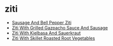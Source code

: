 # ziti

 * [Sausage And Bell Pepper Ziti](index/s/sausage-and-bell-pepper-ziti-104716.json)
 * [Ziti With Grilled Gazpacho Sauce And Sausage](index/z/ziti-with-grilled-gazpacho-sauce-and-sausage-238921.json)
 * [Ziti With Kielbasa And Sauerkraut](index/z/ziti-with-kielbasa-and-sauerkraut-5118.json)
 * [Ziti With Skillet Roasted Root Vegetables](index/z/ziti-with-skillet-roasted-root-vegetables-350961.json)

